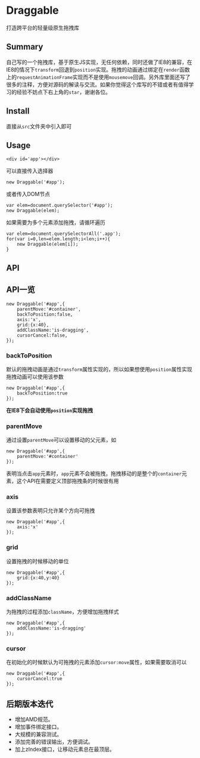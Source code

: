 # Draggable

打造跨平台的轻量级原生拖拽库

## Summary

自己写的一个拖拽库，基于原生JS实现，无任何依赖，同时还做了IE8的兼容，在IE8的情况下`transform`回退到`position`实现。拖拽的动画通过绑定在`render`函数上的`requestAnimationFrame`实现而不是使用`mousemove`回调。另外库里面还写了很多的注释，方便对源码的解读与交流。如果你觉得这个库写的不错或者有值得学习的经验不妨点下右上角的`star`，谢谢各位。

## Install

直接从`src`文件夹中引入即可

## Usage

    <div id='app'></div>

可以直接传入选择器

    new Draggable('#app');

或者传入DOM节点

    var elem=document.querySelector('#app');
    new Draggable(elem);

如果需要为多个元素添加拖拽，请循环遍历

    var elem=document.querySelectorAll('.app');
    for(var i=0,len=elem.length;i<len;i++){
        new Draggable(elem[i]);
    }

## API

## API一览

    new Draggable('#app',{
        parentMove:'#container',
        backToPosition:false,
        axis:'x',
        grid:{x:40},
        addClassName:'is-dragging',
        cursorCancel:false,
    });

### backToPosition

默认的拖拽动画是通过`transform`属性实现的，所以如果想使用`position`属性实现拖拽动画可以使用该参数

    new Draggable('#app',{
        backToPosition:true
    });

**在IE8下会自动使用`position`实现拖拽**

### parentMove

通过设置`parentMove`可以设置移动的父元素，如

    new Draggable('#app',{
        parentMove:'#container'
    });

表明当点击`app`元素时，`app`元素不会被拖拽，拖拽移动的是整个的`container`元素，这个API在需要定义顶部拖拽条的时候很有用

### axis

设置该参数表明只允许某个方向可拖拽

    new Draggable('#app',{
        axis:'x'
    });

### grid

设置拖拽的时候移动的单位

    new Draggable('#app',{
        grid:{x:40,y:40}
    });

### addClassName

为拖拽的过程添加`className`，方便增加拖拽样式

    new Draggable('#app',{
        addClassName:'is-dragging'
    });

### cursor

在初始化的时候默认为可拖拽的元素添加`cursor:move`属性，如果需要取消可以

    new Draggable('#app',{
        cursorCancel:true
    });

## 后期版本迭代

- 增加AMD规范。
- 增加事件绑定接口。
- 大规模的兼容测试。
- 添加完善的错误输出，方便调试。
- 加上zIndex接口，让移动元素总在最顶层。
